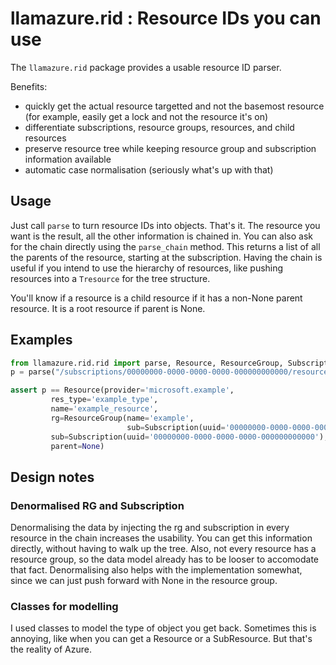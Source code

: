 # llamazure.rid : Resource IDs you can use

The `llamazure.rid` package provides a usable resource ID parser. 

Benefits:
- quickly get the actual resource targetted and not the basemost resource (for example, easily get a lock and not the resource it's on)
- differentiate subscriptions, resource groups, resources, and child resources
- preserve resource tree while keeping resource group and subscription information available
- automatic case normalisation (seriously what's up with that) 

## Usage

Just call `parse` to turn resource IDs into objects. That's it. The resource you want is the result, all the other information is chained in.
You can also ask for the chain directly using the `parse_chain` method. This returns a list of all the parents of the resource, starting at the subscription. Having the chain is useful if you intend to use the hierarchy of resources, like pushing resources into a `Tresource` for the tree structure.

You'll know if a resource is a child resource if it has a non-None parent resource. It is a root resource if parent is None.

## Examples

```python
from llamazure.rid.rid import parse, Resource, ResourceGroup, Subscription
p = parse("/subscriptions/00000000-0000-0000-0000-000000000000/resourceGroups/example/providers/Microsoft.Example/example_type/example_resource")

assert p == Resource(provider='microsoft.example',
         res_type='example_type',
         name='example_resource',
         rg=ResourceGroup(name='example',
                          sub=Subscription(uuid='00000000-0000-0000-0000-000000000000')),
         sub=Subscription(uuid='00000000-0000-0000-0000-000000000000'),
         parent=None)
```

## Design notes

### Denormalised RG and Subscription

Denormalising the data by injecting the rg and subscription in every resource in the chain increases the usability. You can get this information directly, without having to walk up the tree. Also, not every resource has a resource group, so the data model already has to be looser to accomodate that fact. Denormalising also helps with the implementation somewhat, since we can just push forward with None in the resource group. 

### Classes for modelling

I used classes to model the type of object you get back. Sometimes this is annoying, like when you can get a Resource or a SubResource. But that's the reality of Azure.
